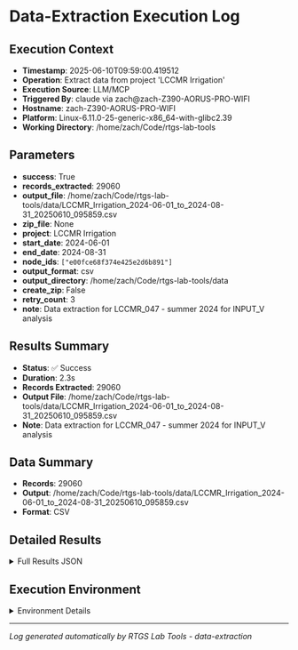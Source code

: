 # Data-Extraction Execution Log

## Execution Context
- **Timestamp**: 2025-06-10T09:59:00.419512
- **Operation**: Extract data from project 'LCCMR Irrigation'
- **Execution Source**: LLM/MCP
- **Triggered By**: claude via zach@zach-Z390-AORUS-PRO-WIFI
- **Hostname**: zach-Z390-AORUS-PRO-WIFI
- **Platform**: Linux-6.11.0-25-generic-x86_64-with-glibc2.39
- **Working Directory**: /home/zach/Code/rtgs-lab-tools

## Parameters
- **success**: True
- **records_extracted**: 29060
- **output_file**: /home/zach/Code/rtgs-lab-tools/data/LCCMR_Irrigation_2024-06-01_to_2024-08-31_20250610_095859.csv
- **zip_file**: None
- **project**: LCCMR Irrigation
- **start_date**: 2024-06-01
- **end_date**: 2024-08-31
- **node_ids**: `["e00fce68f374e425e2d6b891"]`
- **output_format**: csv
- **output_directory**: /home/zach/Code/rtgs-lab-tools/data
- **create_zip**: False
- **retry_count**: 3
- **note**: Data extraction for LCCMR_047 - summer 2024 for INPUT_V analysis

## Results Summary
- **Status**: ✅ Success
- **Duration**: 2.3s
- **Records Extracted**: 29060
- **Output File**: /home/zach/Code/rtgs-lab-tools/data/LCCMR_Irrigation_2024-06-01_to_2024-08-31_20250610_095859.csv
- **Note**: Data extraction for LCCMR_047 - summer 2024 for INPUT_V analysis

## Data Summary
- **Records**: 29060
- **Output**: /home/zach/Code/rtgs-lab-tools/data/LCCMR_Irrigation_2024-06-01_to_2024-08-31_20250610_095859.csv
- **Format**: CSV

## Detailed Results
<details>
<summary>Full Results JSON</summary>

```json
{
  "success": true,
  "records_extracted": 29060,
  "output_file": "/home/zach/Code/rtgs-lab-tools/data/LCCMR_Irrigation_2024-06-01_to_2024-08-31_20250610_095859.csv",
  "start_time": "2025-06-10T09:58:58.074111",
  "end_time": "2025-06-10T09:59:00.419504",
  "note": "Data extraction for LCCMR_047 - summer 2024 for INPUT_V analysis"
}
```
</details>

## Execution Environment
<details>
<summary>Environment Details</summary>

```json
{
  "timestamp": "2025-06-10T09:59:00.419512",
  "user": "zach",
  "hostname": "zach-Z390-AORUS-PRO-WIFI",
  "platform": "Linux-6.11.0-25-generic-x86_64-with-glibc2.39",
  "python_version": "3.12.3",
  "working_directory": "/home/zach/Code/rtgs-lab-tools",
  "script_path": "/home/zach/Code/rtgs-lab-tools/src/rtgs_lab_tools/sensing_data/cli.py",
  "tool_name": "data-extraction",
  "environment_variables": {
    "CI": "false",
    "GITHUB_ACTIONS": "false",
    "GITHUB_ACTOR": null,
    "GITHUB_WORKFLOW": null,
    "GITHUB_RUN_ID": null,
    "MCP_SESSION": "true",
    "MCP_USER": "claude"
  },
  "execution_source": "LLM/MCP",
  "triggered_by": "claude via zach@zach-Z390-AORUS-PRO-WIFI"
}
```
</details>

---
*Log generated automatically by RTGS Lab Tools - data-extraction*
